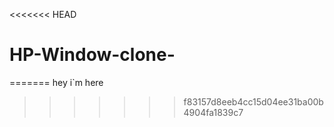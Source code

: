 <<<<<<< HEAD
# HP-Window-clone-
=======
hey i`m here
>>>>>>> f83157d8eeb4cc15d04ee31ba00b4904fa1839c7
